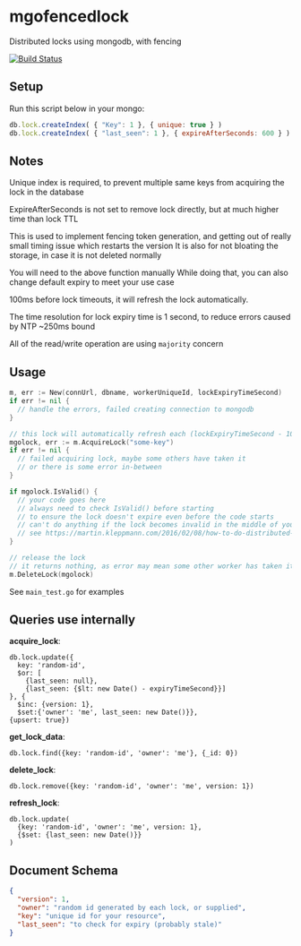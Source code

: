 # mgofencedlock
Distributed locks using mongodb, with fencing

[![Build Status](https://travis-ci.org/aarondwi/mgofencedlock.svg?branch=master)](https://travis-ci.org/aarondwi/mgofencedlock)

Setup
----------------------
Run this script below in your mongo:

```javascript
db.lock.createIndex( { "Key": 1 }, { unique: true } )
db.lock.createIndex( { "last_seen": 1 }, { expireAfterSeconds: 600 } )
```

Notes
-------------------------------------------------

Unique index is required, to prevent multiple same keys from acquiring the lock in the database

ExpireAfterSeconds is not set to remove lock directly, 
but at much higher time than lock TTL

This is used to implement fencing token generation,
and getting out of really small timing issue which restarts the version
It is also for not bloating the storage, in case it is not deleted normally

You will need to the above function manually
While doing that, you can also change default expiry to meet your use case

100ms before lock timeouts, it will refresh the lock automatically.

The time resolution for lock expiry time is 1 second, to reduce errors caused
by NTP ~250ms bound

All of the read/write operation are using `majority` concern

Usage
--------------------------------------------------
```go
m, err := New(connUrl, dbname, workerUniqueId, lockExpiryTimeSecond)
if err != nil {
  // handle the errors, failed creating connection to mongodb
}

// this lock will automatically refresh each (lockExpiryTimeSecond - 100ms)
mgolock, err := m.AcquireLock("some-key")
if err != nil {
  // failed acquiring lock, maybe some others have taken it
  // or there is some error in-between
}

if mgolock.IsValid() {
  // your code goes here
  // always need to check IsValid() before starting
  // to ensure the lock doesn't expire even before the code starts
  // can't do anything if the lock becomes invalid in the middle of your code
  // see https://martin.kleppmann.com/2016/02/08/how-to-do-distributed-locking.html
}

// release the lock
// it returns nothing, as error may mean some other worker has taken it
m.DeleteLock(mgolock)
```

See `main_test.go` for examples

Queries use internally
------------------------------------
**acquire_lock**: 

```
db.lock.update({
  key: 'random-id', 
  $or: [
    {last_seen: null}, 
    {last_seen: {$lt: new Date() - expiryTimeSecond}}]
}, {
  $inc: {version: 1}, 
  $set:{'owner': 'me', last_seen: new Date()}}, 
{upsert: true})
```

**get_lock_data**:

```
db.lock.find({key: 'random-id', 'owner': 'me'}, {_id: 0})
```

**delete_lock**:

```
db.lock.remove({key: 'random-id', 'owner': 'me', version: 1})
```

**refresh_lock**:

```
db.lock.update(
  {key: 'random-id', 'owner': 'me', version: 1},
  {$set: {last_seen: new Date()}}
)
```

Document Schema
-------------------------
```json
{
  "version": 1,
  "owner": "random id generated by each lock, or supplied",
  "key": "unique id for your resource",
  "last_seen": "to check for expiry (probably stale)"
}
```